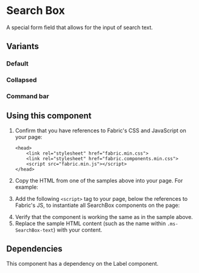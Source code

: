 # Search Box
A special form field that allows for the input of search text.

## Variants

### Default
<!---
{{> SearchBox props=SearchBoxExampleProps.default}}
--->

### Collapsed
<!---
{{> SearchBox props=SearchBoxExampleProps.collapsed}}
--->

### Command bar
<!---
{{> SearchBox props=SearchBoxExampleProps.commandBar}}
--->

## Using this component
1. Confirm that you have references to Fabric's CSS and JavaScript on your page:
    ```
    <head>
        <link rel="stylesheet" href="fabric.min.css">
        <link rel="stylesheet" href="fabric.components.min.css">
        <script src="fabric.min.js"></script>
    </head>
    ```
2. Copy the HTML from one of the samples above into your page. For example:
<!---
<pre>
    <code>
{{renderPartialPre "SearchBox" "SearchBoxExample" SearchBoxExampleProps.default false}}
    </code>
</pre>
--->
3. Add the following `<script>` tag to your page, below the references to Fabric's JS, to instantiate all SearchBox components on the page:
<!---
<pre>
    <code>
{{renderPartialPre "SearchBox" "SearchBoxExampleJS" "" false}}
    </code>
</pre>
--->
4. Verify that the component is working the same as in the sample above.
5. Replace the sample HTML content (such as the name within `.ms-SearchBox-text`) with your content.

## Dependencies
This component has a dependency on the Label component.

<!---
{{> SearchBoxExampleJS}}
--->
